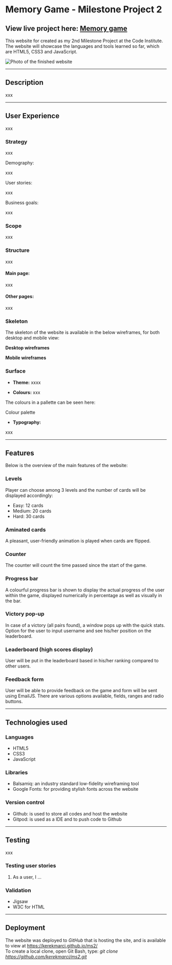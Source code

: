 # Memory Game - Milestone Project 2

## View live project here: [Memory game](https://kerekmarci.github.io/ms2/)

This website for created as my 2nd Milestone Project at the Code Institute. 
The website will showcase the languages and tools learned so far, which are HTML5, CSS3 and JavaScript.

![Photo of the finished website](https://github.com/kerekmarci/ms2/assets/docs/website_showcase.jpg)

---

## Description

xxx

---

## User Experience

xxx

### Strategy

xxx

Demography:

xxx

User stories:

xxx

Business goals: 

xxx

### Scope

xxx

### Structure

xxx

#### Main page: 

xxx

#### Other pages:

xxx

### Skeleton

The skeleton of the website is available in the below wireframes, for both desktop and mobile view:

**Desktop wireframes**



**Mobile wireframes**



### Surface

* **Theme:**
xxxx

* **Colours:**
xxx


The colours in a pallette can be seen here:

Colour palette 



* **Typography:**

xxx


---

## Features

Below is the overview of the main features of the website:

### Levels

Player can choose among 3 levels and the number of cards will be displayed accordingly:
 * Easy: 12 cards
 * Medium: 20 cards 
 * Hard: 30 cards

### Aminated cards

A pleasant, user-friendly animation is played when cards are flipped.

### Counter

The counter will count the time passed since the start of the game. 

### Progress bar

A colourful progress bar is shown to display the actual progress of the user within the game, displayed numerically in percentage as well as visually in the bar.

### Victory pop-up

In case of a victory (all pairs found), a window pops up with the quick stats. Option for the user to input username and see his/her position on the leaderboard.

### Leaderboard (high scores display)

User will be put in the leaderboard based in his/her ranking compared to other users.

### Feedback form

User will be able to provide feedback on the game and form will be sent using EmailJS. There are various options available, fields, ranges and radio buttons.

---

## Technologies used

### Languages

* HTML5
* CSS3
* JavaScript

### Libraries

* Balsamiq: an industry standard low-fidelity wireframing tool
* Google Fonts: for providing stylish fonts across the website

### Version control

* Github: is used to store all codes and host the website 
* Gitpod: is used as a IDE and to push code to Github

---

## Testing

xxx

### Testing user stories

1. As a user, I ...

### Validation

* Jigsaw 
* W3C for HTML

---

## Deployment

The website was deployed to *GitHub* that is hosting the site, and is available to view at https://kerekmarci.github.io/ms2/ \
To create a local clone, open Git Bash, type: *git clone https://github.com/kerekmarci/ms2.git* 

